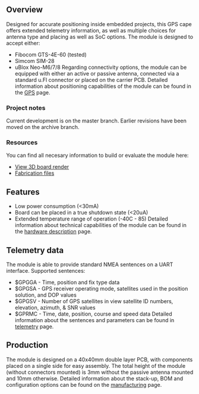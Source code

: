 ## Overview
Designed for accurate positioning inside embedded projects, this GPS cape offers extended telemetry information, as well as multiple choices for antenna type and placing as well as SoC options.
 The module is designed to accept either:
  - Fibocom GTS-4E-60 (tested)
  - Simcom SIM-28
  - uBlox Neo-M6/7/8
 Regarding connectivity options, the module can be equipped with either an active or passive antenna, connected via a standard u.Fl connector or placed on the carrier PCB.
Detailed information about positioning capabilities of the module can be found in the [GPS](/doc/gps.md) page.

### Project notes
Current development is on the master branch. Earlier revisions have been moved on the archive branch.

### Resources
You can find all necesary information to build or evaluate the module here:
   - [View 3D board render](https://a360.co/2DnqBSM)
   - [Fabrication files](https://github.com/vd-rd/hw_cape_gps/releases)
 
## Features
 - Low power consumption (<30mA)
 - Board can be placed in a true shutdown state (<20uA)
 - Extended temperature range of operation (-40C - 85)
 Detailed information about technical capabilities of the module can be found in the [hardware description](/doc/hardware.md) page.

## Telemetry data
 The module is able to provide standard NMEA sentences on a UART interface. Supported sentences:
 - $GPGGA - Time, position and fix type data
 - $GPGSA - GPS receiver operating mode, satellites used in the position solution, and DOP values
 - $GPGSV - Number of GPS satellites in view satellite ID numbers, elevation, azimuth, & SNR values
 - $GPRMC - Time, date, position, course and speed data
Detailed information about the sentences and parameters can be found in [telemetry](/doc/telemetry.md) page.

## Production
 The module is designed on a 40x40mm double layer PCB, with components placed on a single side for easy assembly.
 The total height of the module (without connectors mounted) is 3mm without the passive antenna mounted and 10mm otherwise.
 Detailed information about the stack-up, BOM and configuration options can be found on the [manufacturing](/doc/manufacturing.md) page.
